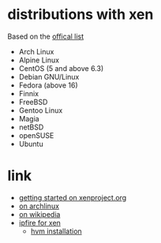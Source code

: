 # distributions with xen

Based on the [offical list](https://wiki.xenproject.org/wiki/Xen_Project_Software_Overview)

* Arch Linux
* Alpine Linux
* CentOS (5 and above 6.3)
* Debian GNU/Linux
* Fedora (above 16)
* Finnix
* FreeBSD
* Gentoo Linux
* Magia
* netBSD
* openSUSE
* Ubuntu

# link

* [getting started on xenproject.org](https://www.xenproject.org/users/getting-started.html)
* [on archlinux](https://wiki.archlinux.org/index.php/Xen)
* [on wikipedia](https://en.wikipedia.org/wiki/Xen)
* [ipfire for xen](http://wiki.ipfire.org/en/virtualization/xen/start)
    * [hvm installation](http://wiki.ipfire.org/en/virtualization/xen/ipfire_as_hvm_with_xen_4.0.1)
